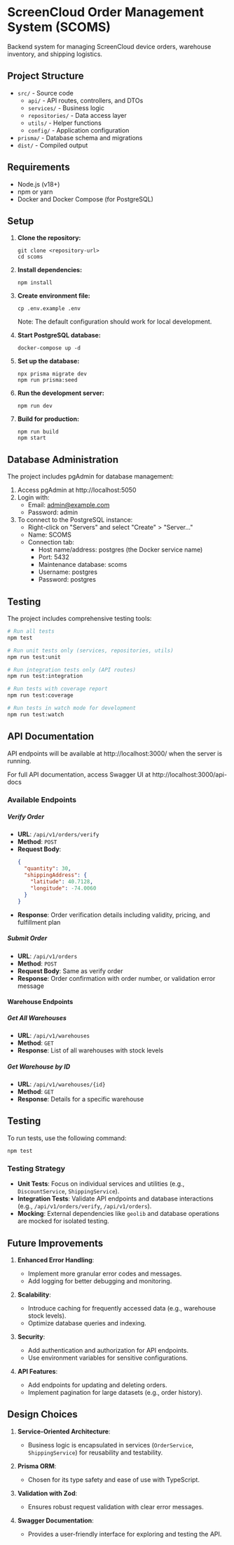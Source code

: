 # ScreenCloud Order Management System (SCOMS)

Backend system for managing ScreenCloud device orders, warehouse inventory, and shipping logistics.

## Project Structure

- `src/` - Source code
  - `api/` - API routes, controllers, and DTOs
  - `services/` - Business logic
  - `repositories/` - Data access layer
  - `utils/` - Helper functions
  - `config/` - Application configuration
- `prisma/` - Database schema and migrations
- `dist/` - Compiled output

## Requirements

- Node.js (v18+)
- npm or yarn
- Docker and Docker Compose (for PostgreSQL)

## Setup

1. **Clone the repository:**
   ```
   git clone <repository-url>
   cd scoms
   ```

2. **Install dependencies:**
   ```
   npm install
   ```

3. **Create environment file:**
   ```
   cp .env.example .env
   ```
   Note: The default configuration should work for local development.

4. **Start PostgreSQL database:**
   ```
   docker-compose up -d
   ```

5. **Set up the database:**
   ```
   npx prisma migrate dev
   npm run prisma:seed
   ```

6. **Run the development server:**
   ```
   npm run dev
   ```

7. **Build for production:**
   ```
   npm run build
   npm start
   ```

## Database Administration

The project includes pgAdmin for database management:

1. Access pgAdmin at http://localhost:5050
2. Login with:
   - Email: admin@example.com
   - Password: admin
3. To connect to the PostgreSQL instance:
   - Right-click on "Servers" and select "Create" > "Server..."
   - Name: SCOMS
   - Connection tab:
     - Host name/address: postgres (the Docker service name)
     - Port: 5432
     - Maintenance database: scoms
     - Username: postgres
     - Password: postgres

## Testing

The project includes comprehensive testing tools:

```bash
# Run all tests
npm test

# Run unit tests only (services, repositories, utils)
npm run test:unit

# Run integration tests only (API routes)
npm run test:integration

# Run tests with coverage report
npm run test:coverage

# Run tests in watch mode for development
npm run test:watch
```

## API Documentation

API endpoints will be available at http://localhost:3000/ when the server is running.

For full API documentation, access Swagger UI at http://localhost:3000/api-docs

### Available Endpoints

##### Verify Order
- **URL**: `/api/v1/orders/verify`
- **Method**: `POST`
- **Request Body**:
  ```json
  {
    "quantity": 30,
    "shippingAddress": {
      "latitude": 40.7128,
      "longitude": -74.0060
    }
  }
  ```
- **Response**: Order verification details including validity, pricing, and fulfillment plan

##### Submit Order
- **URL**: `/api/v1/orders`
- **Method**: `POST`
- **Request Body**: Same as verify order
- **Response**: Order confirmation with order number, or validation error message

#### Warehouse Endpoints

##### Get All Warehouses
- **URL**: `/api/v1/warehouses`
- **Method**: `GET`
- **Response**: List of all warehouses with stock levels

##### Get Warehouse by ID
- **URL**: `/api/v1/warehouses/{id}`
- **Method**: `GET`
- **Response**: Details for a specific warehouse

## Testing

To run tests, use the following command:
```
npm test
```

### Testing Strategy
- **Unit Tests**: Focus on individual services and utilities (e.g., `DiscountService`, `ShippingService`).
- **Integration Tests**: Validate API endpoints and database interactions (e.g., `/api/v1/orders/verify`, `/api/v1/orders`).
- **Mocking**: External dependencies like `geolib` and database operations are mocked for isolated testing.

## Future Improvements

1. **Enhanced Error Handling**:
   - Implement more granular error codes and messages.
   - Add logging for better debugging and monitoring.

2. **Scalability**:
   - Introduce caching for frequently accessed data (e.g., warehouse stock levels).
   - Optimize database queries and indexing.

3. **Security**:
   - Add authentication and authorization for API endpoints.
   - Use environment variables for sensitive configurations.

4. **API Features**:
   - Add endpoints for updating and deleting orders.
   - Implement pagination for large datasets (e.g., order history).

## Design Choices

1. **Service-Oriented Architecture**:
   - Business logic is encapsulated in services (`OrderService`, `ShippingService`) for reusability and testability.

2. **Prisma ORM**:
   - Chosen for its type safety and ease of use with TypeScript.

3. **Validation with Zod**:
   - Ensures robust request validation with clear error messages.

4. **Swagger Documentation**:
   - Provides a user-friendly interface for exploring and testing the API.
